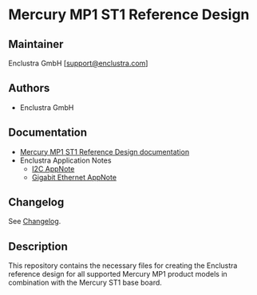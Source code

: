 # Mercury MP1 ST1 Reference Design

## Maintainer

Enclustra GmbH [support@enclustra.com]

## Authors

* Enclustra GmbH

## Documentation

* [Mercury MP1 ST1 Reference Design documentation](./doc/Mercury_MP1_ST1.pdf)
* Enclustra Application Notes
  - [I2C AppNote](https://github.com/enclustra/I2CAppNote)
  - [Gigabit Ethernet AppNote](https://github.com/enclustra/GigabitEthernetAppNote)

## Changelog
See [Changelog](changelog.md).

## Description
This repository contains the necessary files for creating the Enclustra reference design for all supported Mercury MP1 product models in combination with the Mercury ST1 base board.
